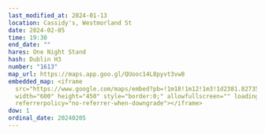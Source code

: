 ```yaml
---
last_modified_at: 2024-01-13
location: Cassidy's, Westmorland St
date: 2024-02-05
time: 19:30
end_date: ""
hares: One Night Stand
hash: Dublin H3
number: "1613"
map_url: https://maps.app.goo.gl/QUooc14L8pyvt3vw8
embedded_map: <iframe
  src="https://www.google.com/maps/embed?pb=!1m18!1m12!1m3!1d2381.827351922674!2d-6.261370223021221!3d53.346346672289386!2m3!1f0!2f0!3f0!3m2!1i1024!2i768!4f13.1!3m3!1m2!1s0x48670e84dac69a71%3A0x58c34ef086b4c20e!2sCassidy&#39;s!5e0!3m2!1sen!2sie!4v1706138688785!5m2!1sen!2sie"
  width="600" height="450" style="border:0;" allowfullscreen="" loading="lazy"
  referrerpolicy="no-referrer-when-downgrade"></iframe>
dow: 1
ordinal_date: 20240205
---
```

